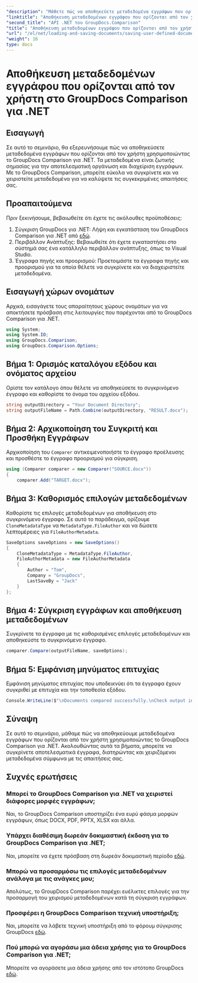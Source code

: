 ```yaml
---
"description": "Μάθετε πώς να αποθηκεύετε μεταδεδομένα εγγράφων που ορίζονται από τον χρήστη χρησιμοποιώντας το GroupDocs Comparison για .NET. Συγκρίνετε και διαχειριστείτε εύκολα μεταδεδομένα με οδηγίες βήμα προς βήμα."
"linktitle": "Αποθήκευση μεταδεδομένων εγγράφου που ορίζονται από τον χρήστη στο GroupDocs Comparison για .NET"
"second_title": "API .NET του GroupDocs.Comparison"
"title": "Αποθήκευση μεταδεδομένων εγγράφου που ορίζονται από τον χρήστη στο GroupDocs Comparison για .NET"
"url": "/el/net/loading-and-saving-documents/saving-user-defined-document-metadata/"
"weight": 16
type: docs
---
```

# Αποθήκευση μεταδεδομένων εγγράφου που ορίζονται από τον χρήστη στο GroupDocs Comparison για .NET

## Εισαγωγή
Σε αυτό το σεμινάριο, θα εξερευνήσουμε πώς να αποθηκεύσετε μεταδεδομένα εγγράφων που ορίζονται από τον χρήστη χρησιμοποιώντας το GroupDocs Comparison για .NET. Τα μεταδεδομένα είναι ζωτικής σημασίας για την αποτελεσματική οργάνωση και διαχείριση εγγράφων. Με το GroupDocs Comparison, μπορείτε εύκολα να συγκρίνετε και να χειριστείτε μεταδεδομένα για να καλύψετε τις συγκεκριμένες απαιτήσεις σας.
## Προαπαιτούμενα
Πριν ξεκινήσουμε, βεβαιωθείτε ότι έχετε τις ακόλουθες προϋποθέσεις:
1. Σύγκριση GroupDocs για .NET: Λήψη και εγκατάσταση του GroupDocs Comparison για .NET από [εδώ](https://releases.groupdocs.com/comparison/net/).
2. Περιβάλλον Ανάπτυξης: Βεβαιωθείτε ότι έχετε εγκαταστήσει στο σύστημά σας ένα κατάλληλο περιβάλλον ανάπτυξης, όπως το Visual Studio.
3. Έγγραφα πηγής και προορισμού: Προετοιμάστε τα έγγραφα πηγής και προορισμού για τα οποία θέλετε να συγκρίνετε και να διαχειριστείτε μεταδεδομένα.

## Εισαγωγή χώρων ονομάτων
Αρχικά, εισαγάγετε τους απαραίτητους χώρους ονομάτων για να αποκτήσετε πρόσβαση στις λειτουργίες που παρέχονται από το GroupDocs Comparison για .NET.
```csharp
using System;
using System.IO;
using GroupDocs.Comparison;
using GroupDocs.Comparison.Options;
```
## Βήμα 1: Ορισμός καταλόγου εξόδου και ονόματος αρχείου
Ορίστε τον κατάλογο όπου θέλετε να αποθηκεύσετε το συγκρινόμενο έγγραφο και καθορίστε το όνομα του αρχείου εξόδου.
```csharp
string outputDirectory = "Your Document Directory";
string outputFileName = Path.Combine(outputDirectory, "RESULT.docx");
```
## Βήμα 2: Αρχικοποίηση του Συγκριτή και Προσθήκη Εγγράφων
Αρχικοποίηση του `Comparer` αντικειμενοποιήστε το έγγραφο προέλευσης και προσθέστε το έγγραφο προορισμού για σύγκριση.
```csharp
using (Comparer comparer = new Comparer("SOURCE.docx"))
{
    comparer.Add("TARGET.docx");
```
## Βήμα 3: Καθορισμός επιλογών μεταδεδομένων
Καθορίστε τις επιλογές μεταδεδομένων για αποθήκευση στο συγκρινόμενο έγγραφο. Σε αυτό το παράδειγμα, ορίζουμε `CloneMetadataType` να `MetadataType.FileAuthor` και να δώσετε λεπτομέρειες για `FileAuthorMetadata`.
```csharp
SaveOptions saveOptions = new SaveOptions()
{
    CloneMetadataType = MetadataType.FileAuthor,
    FileAuthorMetadata = new FileAuthorMetadata
    {
        Author = "Tom",
        Company = "GroupDocs",
        LastSaveBy = "Jack"
    }
};
```
## Βήμα 4: Σύγκριση εγγράφων και αποθήκευση μεταδεδομένων
Συγκρίνετε τα έγγραφα με τις καθορισμένες επιλογές μεταδεδομένων και αποθηκεύστε το συγκρινόμενο έγγραφο.
```csharp
comparer.Compare(outputFileName, saveOptions);
```
## Βήμα 5: Εμφάνιση μηνύματος επιτυχίας
Εμφάνιση μηνύματος επιτυχίας που υποδεικνύει ότι τα έγγραφα έχουν συγκριθεί με επιτυχία και την τοποθεσία εξόδου.
```csharp
Console.WriteLine($"\nDocuments compared successfully.\nCheck output in {outputDirectory}.");
```

## Σύναψη
Σε αυτό το σεμινάριο, μάθαμε πώς να αποθηκεύουμε μεταδεδομένα εγγράφων που ορίζονται από τον χρήστη χρησιμοποιώντας το GroupDocs Comparison για .NET. Ακολουθώντας αυτά τα βήματα, μπορείτε να συγκρίνετε αποτελεσματικά έγγραφα, διατηρώντας και χειριζόμενοι μεταδεδομένα σύμφωνα με τις απαιτήσεις σας.
## Συχνές ερωτήσεις
### Μπορεί το GroupDocs Comparison για .NET να χειριστεί διάφορες μορφές εγγράφων;
Ναι, το GroupDocs Comparison υποστηρίζει ένα ευρύ φάσμα μορφών εγγράφων, όπως DOCX, PDF, PPTX, XLSX και άλλα.
### Υπάρχει διαθέσιμη δωρεάν δοκιμαστική έκδοση για το GroupDocs Comparison για .NET;
Ναι, μπορείτε να έχετε πρόσβαση στη δωρεάν δοκιμαστική περίοδο [εδώ](https://releases.groupdocs.com/).
### Μπορώ να προσαρμόσω τις επιλογές μεταδεδομένων ανάλογα με τις ανάγκες μου;
Απολύτως, το GroupDocs Comparison παρέχει ευέλικτες επιλογές για την προσαρμογή του χειρισμού μεταδεδομένων κατά τη σύγκριση εγγράφων.
### Προσφέρει η GroupDocs Comparison τεχνική υποστήριξη;
Ναι, μπορείτε να λάβετε τεχνική υποστήριξη από το φόρουμ σύγκρισης GroupDocs [εδώ](https://forum.groupdocs.com/c/comparison/12).
### Πού μπορώ να αγοράσω μια άδεια χρήσης για το GroupDocs Comparison για .NET;
Μπορείτε να αγοράσετε μια άδεια χρήσης από τον ιστότοπο GroupDocs [εδώ](https://purchase.groupdocs.com/buy).